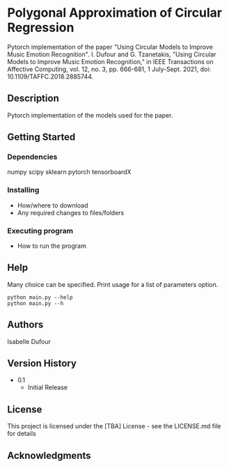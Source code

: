 Polygonal Approximation of Circular Regression
=======================================
Pytorch implementation of the paper "Using Circular Models to Improve Music Emotion Recognition".
I. Dufour and G. Tzanetakis, "Using Circular Models to Improve Music Emotion Recognition," in IEEE Transactions on Affective Computing, vol. 12, no. 3, pp. 666-681, 1 July-Sept. 2021, doi: 10.1109/TAFFC.2018.2885744.

## Description

Pytorch implementation of the models used for the paper.

## Getting Started

### Dependencies

numpy
scipy
sklearn
pytorch
tensorboardX

### Installing

* How/where to download
* Any required changes to files/folders

### Executing program

* How to run the program

## Help

Many choice can be specified. Print usage for a list of parameters option.
```
python main.py --help 
python main.py --h
```

## Authors

Isabelle Dufour  

## Version History
    
* 0.1
    * Initial Release

## License

This project is licensed under the [TBA] License - see the LICENSE.md file for details

## Acknowledgments
